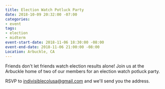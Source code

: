```yaml
---
title: Election Watch Potluck Party
date: 2018-10-09 20:32:00 -07:00
categories:
- event
tags:
- election
- midterm
event-start-date: 2018-11-06 18:30:00 -08:00
event-end-date: 2018-11-06 21:00:00 -08:00
Location: Arbuckle, CA
---
```


Friends don't let friends watch election results alone! Join us at the Arbuckle home of two of our members for an election watch potluck party. 

RSVP to [indivisiblecolusa@gmail.com](mailto:indivisiblecolusa@gmail.com) and we'll send you the address.  
